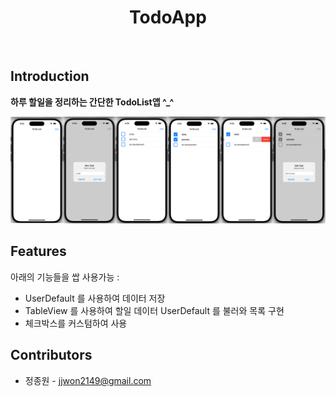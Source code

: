 

<h1 align="center"> TodoApp </h1> <br>


<!-- START doctoc generated TOC please keep comment here to allow auto update -->
<!-- DON'T EDIT THIS SECTION, INSTEAD RE-RUN doctoc TO UPDATE -->
<!-- ## Table of Contents

- [Introduction](#introduction)
- [Features](#features)
- [Feedback](#feedback)
- [Contributors](#contributors)
- [Todo](#todo)
- [Sponsors ![Sponsors on Open Collective](#sponsors)](#sponsors-)

<!-- END doctoc generated TOC please keep comment here to allow auto update -->

## Introduction



**하루 할일을 정리하는 간단한 TodoList앱 ^_^**

<p align="left">
  <img src = Assets/TodoAppAllScreenHorizontal.png width="800">
</p>

## Features

아래의 기능들을 쌉 사용가능 :

* UserDefault 를 사용하여 데이터 저장
* TableView 를 사용하여 할일 데이터 UserDefault 를 불러와 목록 구현
* 체크박스를 커스텀하여 사용




## Contributors

* 정종원 - jjwon2149@gmail.com


